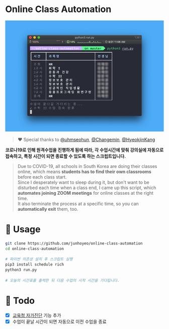 # Online Class Automation

<a href="https://github.com/junhoyeo/online-class-automation">
  <img src="./docs/images/preview.png" width="512px">
</a>

> ♥️ Special thanks to [@uhmseohun](https://github.com/uhmseohun), [@Changemin](https://github.com/Changemin), [@HyeokjinKang](https://github.com/HyeokjinKang)

**코로나19로 인해 원격수업을 진행하게 됨에 따라, 각 수업시간에 맞춰 강의실에 자동으로 접속하고, 특정 시간이 되면 종료할 수 있도록 하는 스크립트입니다.**

> Due to COVID-19, all schools in South Korea are doing their classes online, which means **students has to find their own classrooms** before each class start.<br />
> Since I desperately want to sleep during it, but don't want to be disturbed each time when a class end, I came up this script, which **automates joining ZOOM meetings** for online classes at the right time.<br />
> It also terminate the process at a specific time, so you can **automatically exit** them, too.

# 🚀 Usage

```bash
git clone https://github.com/junhoyeo/online-class-automation
cd online-class-automation

# 파이썬 의존성 설치 후 스크립트 실행
pip3 install schedule rich
python3 run.py

# 오늘의 시간표를 출력한 뒤 다음 수업의 시작 시간을 기다립니다.
```

# 📌 Todo

- [x] [교육청 자가진단](https://github.com/junhoyeo/self-check-automation) 기능 추가
- [x] 수업이 끝날 시간이 되면 자동으로 이전 수업을 종료
